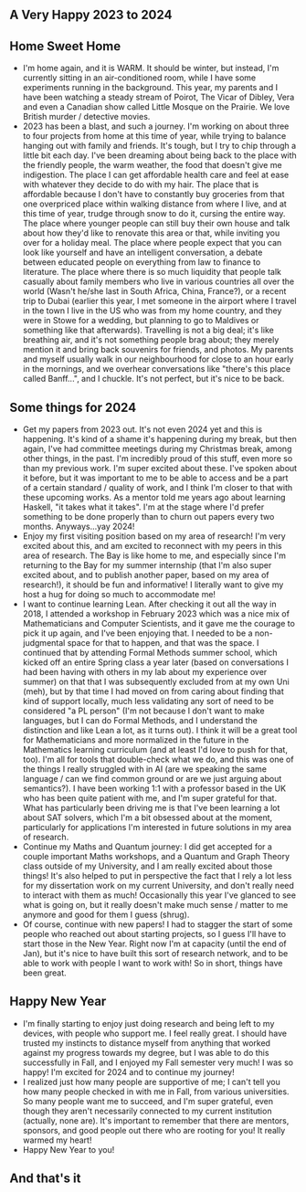 ## A Very Happy 2023 to 2024

## Home Sweet Home
- I'm home again, and it is WARM. It should be winter, but instead, I'm currently sitting in an air-conditioned room, while I have some experiments running
in the background. This year, my parents and I have been watching a steady stream of Poirot, The Vicar of Dibley, Vera 
and even a Canadian show called Little Mosque on the Prairie. We love British murder / detective movies.
- 2023 has been a blast, and such a journey. I'm working on about three to four projects from home at this
time of year, while trying to balance hanging out with family and friends. It's tough, but I try to chip through a little
bit each day. I've been dreaming about being back to the place with the friendly people, the warm weather, the
food that doesn't give me indigestion. The place I can get affordable health care and feel at ease with whatever
they decide to do with my hair. The place that is affordable because I don't have to constantly buy groceries from
that one overpriced place within walking distance from where I live, and at this time of year, trudge through snow
to do it, cursing the entire way. The place where younger people can still buy their own house and
talk about how they'd like to renovate this area or that, while inviting you over for a holiday meal.
The place where people expect that you can look like yourself and have an intelligent conversation, a debate between educated
people on everything from law to finance to literature. The place where there is so much liquidity that people talk casually
about family members who live in various countries all over the world (Wasn't he/she last in South Africa,
China, France?), or a recent trip to Dubai (earlier this year, I met someone in the airport where I travel in the town I live in the US who was from my home country, and they were in Stowe for a wedding, but planning to go to Maldives or something like that afterwards). Travelling is not a big deal; it's like breathing air, and it's not something people brag about; they merely mention it and bring back souvenirs for friends, and photos.
My parents and myself usually walk in our neighbourhood for close to an hour early in the mornings, and we overhear conversations like "there's
this place called Banff...", and I chuckle.
It's not perfect, but it's nice to be back.

## Some things for 2024
- Get my papers from 2023 out. It's not even 2024 yet and this is happening. It's kind of a shame it's happening during
my break, but then again, I've had committee meetings during my Christmas break, among other things, in the past. I'm incredibly
proud of this stuff, even more so than my previous work. I'm super excited about these. I've spoken about it
before, but it was important to me to be able to access and be a part of a certain standard / quality of work,
and I think I'm closer to that with these upcoming works. As a mentor told me years ago about learning Haskell,
"it takes what it takes". I'm at the stage where I'd prefer something to be done properly than to churn out papers
every two months. Anyways...yay 2024!
- Enjoy my first visiting position based on my area of research! I'm very excited about this, and am excited to reconnect with my peers in this
area of research. The Bay is like home to me, and especially since I'm returning to the Bay for my summer internship (that
I'm also super excited about, and to publish another paper, based on my area of research!), it should
be fun and informative! I literally want to give my host a hug for doing so much to accommodate me!
- I want to continue learning Lean. After checking it out all the way in 2018, I attended a workshop in February 2023 which was a nice
mix of Mathematicians and Computer Scientists, and it gave me the courage to pick it up again, and I've been enjoying that. I needed to be a non-judgmental space for that to happen, and that was the space. I continued that by attending Formal Methods summer school, which kicked off an entire Spring class a year later (based on conversations I had been having with others in my lab about my experience over summer) on that that I was subsequently excluded from at my own Uni (meh), but by that time I had moved on from caring about finding that kind of support locally, much less validating any sort of need to be considered "a PL person" (I'm not because I don't want to make languages, but I can do Formal Methods, and I understand the distinction and like Lean a lot, as it turns out). I think it will be a great tool for Mathematicians and more normalized in the future in the Mathematics learning curriculum (and at least I'd love to push for that, too). I'm all for tools that double-check what we do, and this was one of the things I really struggled with in AI (are we speaking the same language / can we find common ground or are we just arguing about semantics?).
I have been working 1:1 with a professor based in the UK who has been quite patient with me, and I'm super grateful for that. What has particularly been driving me is that I've been learning a lot about SAT solvers, which I'm a bit obsessed about at the moment, particularly for applications I'm interested in future solutions in my area of research.
- Continue my Maths and Quantum journey: I did get accepted for a couple important Maths workshops, and a Quantum and
Graph Theory class outside of my University, and I am really excited about those things! It's also helped to put in perspective the fact that
I rely a lot less for my dissertation work on my current University, and don't really need to interact with them as much!
Occasionally this year I've glanced to see what is going on, but it really doesn't make much sense / matter to me anymore and
good for them I guess (shrug).
- Of course, continue with new papers! I had to stagger the start of some people who reached out about starting projects,
so I guess I'll have to start those in the New Year. Right now I'm at capacity (until the end of Jan), but it's nice to have built this sort of
research network, and to be able to work with people I want to work with! So in short, things have been great.

## Happy New Year
- I'm finally starting to enjoy just doing research and being left to my devices, with people
who support me. I feel really great. I should have trusted my instincts to distance myself
from anything that worked against my progress towards my degree, but I was able to do this
successfully in Fall, and I enjoyed my Fall semester very much! I was so happy! I'm excited for 2024 and to continue
my journey!
- I realized just how many people are supportive of me; I can't tell you how many people checked in with me in Fall,
from various universities. So many people want me to succeed, and I'm super grateful, even though they aren't necessarily
connected to my current institution (actually, none are). It's important to remember that there are mentors, sponsors, and good people out there
who are rooting for you! It really warmed my heart!
- Happy New Year to you!

## And that's it




